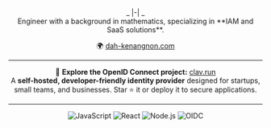 <div align="center">
_ |-| _ <br>
Engineer with a background in mathematics, specializing in **IAM and SaaS solutions**.<br>

🌍 [dah-kenangnon.com](https://dah-kenangnon.com)  

---

🚀 **Explore the OpenID Connect project:** [clav.run](https://github.com/Dahkenangnon/clav.run)  
A **self-hosted, developer-friendly identity provider** designed for startups, small teams, and businesses. Star ⭐ it or deploy it to secure applications.  

---

![JavaScript](https://img.shields.io/badge/-JavaScript-333?logo=javascript)
![React](https://img.shields.io/badge/-React-333?logo=react)
![Node.js](https://img.shields.io/badge/-Node.js-333?logo=node.js)
![OIDC](https://img.shields.io/badge/-OIDC/OAuth2-333?logo=openid)
</div>
